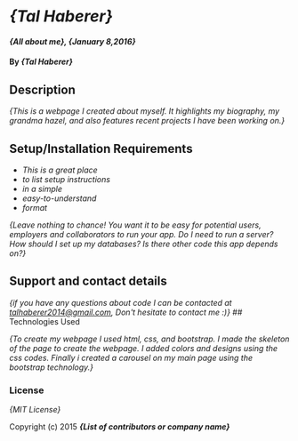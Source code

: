# _{Tal Haberer}_

#### _{All about me}, {January 8,2016}_

#### By _**{Tal Haberer}**_

## Description

_{This is a webpage I created about myself. It highlights my biography, my grandma hazel, and also features recent projects I have been working on.}_
## Setup/Installation Requirements

* _This is a great place_
* _to list setup instructions_
* _in a simple_
* _easy-to-understand_
* _format_

_{Leave nothing to chance! You want it to be easy for potential users, employers and collaborators to run your app. Do I need to run a server? How should I set up my databases? Is there other code this app depends on?}_


## Support and contact details

_{if you have any questions about code I can be contacted at talhaberer2014@gmail.com,
  Don't hesitate to contact me :)}_ ## Technologies Used

_{To create my webpage I used html, css, and bootstrap. I made the skeleton of the page to create the webpage. I added colors and designs using the css codes. Finally i created a carousel on my main page using the bootstrap technology.}_

### License

*{MIT License}*

Copyright (c) 2015 **_{List of contributors or company name}_**

